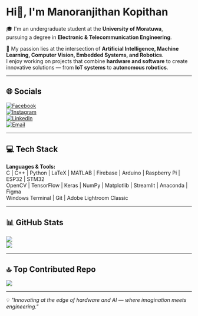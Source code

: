 # Hi👋, I'm Manoranjithan Kopithan

🎓 I'm an undergraduate student at the **University of Moratuwa**,  
pursuing a degree in **Electronic & Telecommunication Engineering**.

🚀 My passion lies at the intersection of **Artificial Intelligence, Machine Learning, Computer Vision, Embedded Systems, and Robotics**.  
I enjoy working on projects that combine **hardware and software** to create innovative solutions — from **IoT systems** to **autonomous robotics**.

---

## 🌐 Socials
[![Facebook](https://img.shields.io/badge/Facebook-%231877F2.svg?logo=facebook&logoColor=white)](https://facebook.com/yourusername)  
[![Instagram](https://img.shields.io/badge/Instagram-%23E4405F.svg?logo=instagram&logoColor=white)](https://instagram.com/yourusername)  
[![LinkedIn](https://img.shields.io/badge/LinkedIn-%230077B5.svg?logo=linkedin&logoColor=white)](https://linkedin.com/in/yourusername)  
[![Email](https://img.shields.io/badge/Email-D14836?logo=gmail&logoColor=white)](mailto:youremail@example.com)

---

## 💻 Tech Stack
**Languages & Tools:**  
C | C++ | Python | LaTeX | MATLAB | Firebase | Arduino | Raspberry Pi | ESP32 | STM32  
OpenCV | TensorFlow | Keras | NumPy | Matplotlib | Streamlit | Anaconda | Figma  
Windows Terminal | Git | Adobe Lightroom Classic

---

## 📊 GitHub Stats
![](https://github-readme-stats.vercel.app/api?username=kopithan&show_icons=true&theme=radical)  
![](https://github-readme-stats.vercel.app/api/top-langs/?username=kopithan&layout=compact&theme=radical)

---

## 🔝 Top Contributed Repo
![](https://github-contributor-stats.vercel.app/api?username=kopithan&limit=5&theme=radical&combine_all_yearly_contributions=true)

---
💡 *"Innovating at the edge of hardware and AI — where imagination meets engineering."*
